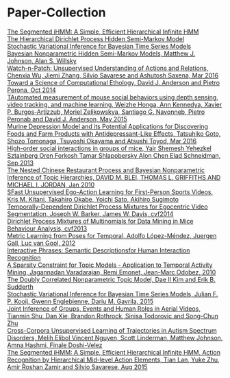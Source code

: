 # Paper-Collection
<a href="https://arxiv.org/pdf/1602.06349.pdf">The Segmented iHMM: A Simple, Efficient Hierarchical Infinite HMM</a><br />
<a href="http://www.mit.edu/~mattjj/papers/uai2010.pdf">The Hierarchical Dirichlet Process Hidden Semi-Markov Model</a><br />
<a href="http://www.jmlr.org/proceedings/papers/v32/johnson14.pdf">Stochastic Variational Inference for Bayesian Time Series Models</a><br />
<a href="http://www.jmlr.org/papers/volume14/johnson13a/johnson13a.pdf">Bayesian Nonparametric Hidden Semi-Markov Models, Matthew J. Johnson, Alan S. Willsky</a><br />
<a href="http://watchnpatch.cs.cornell.edu/paper/watchnpatch_cvpr15.pdf">Watch-n-Patch: Unsupervised Understanding of Actions and Relations, Chenxia Wu, Jiemi Zhang, Silvio Savarese and Ashutosh Saxena, Mar 2016</a><br />
<a href="http://www.cell.com/neuron/pdf/S0896-6273(14)00793-4.pdf">Toward a Science of Computational Ethology, David J. Anderson and Pietro Perona, Oct 2014</a><br />
<a href="http://www.pnas.org/content/112/38/E5351.full.pdf">TAutomated measurement of mouse social behaviors using depth sensing, video tracking, and machine learning, Weizhe Honga, Ann Kennedya, Xavier P. Burgos-Artizzub, Moriel Zelikowskya, Santiago G. Navonneb, Pietro Peronab and David J. Anderson, May 2015</a><br />
<a href="http://www.ncbi.nlm.nih.gov/pmc/articles/PMC4771721/pdf/fnins-10-00072.pdf">Murine Depression Model and its Potential Applications for Discovering Foods and Farm Products with Antidepressant-Like Effects, Tatsuhiko Goto, Shozo Tomonaga, Tsuyoshi Okayama and Atsushi Toyod, Mar 2016</a><br />
<a href="https://elifesciences.org/content/2/e00759#api_box">High-order social interactions in groups of mice, Yair Shemesh Yehezkel Sztainberg Oren Forkosh Tamar Shlapobersky Alon Chen Elad Schneidman, Sep 2013</a><br />
<a href="https://cocosci.berkeley.edu/tom/papers/ncrp.pdf">The Nested Chinese Restaurant Process and Bayesian Nonparametric Inference of Topic Hierarchies, DAVID M. BLEI, THOMAS L. GRIFFITHS AND MICHAEL I. JORDAN, Jan 2010</a><br />
<a href="http://www.cs.cmu.edu/~kkitani/pdf/KOSS-CVPR11.pdf">SFast Unsupervised Ego-Action Learning for First-Person Sports Videos, Kris M. Kitani, Takahiro Okabe, Yoichi Sato, Akihiro Sugimoto</a><br />
<a href="http://www.cv-foundation.org/openaccess/content_cvpr_workshops_2014/W16/papers/Barker_Temporally-Dependent_Dirichlet_Process_2014_CVPR_paper.pdf">Temporally-Dependent Dirichlet Process Mixtures for Egocentric Video Segmentation, Joseph W. Barker, James W. Davis, cvf2014</a><br />
<a href="http://www.cv-foundation.org/openaccess/content_iccv_workshops_2013/W06/papers/Zanotto_Dirichlet_Process_Mixtures_2013_ICCV_paper.pdf">Dirichlet Process Mixtures of Multinomials for Data Mining in Mice Behaviour Analysis, cvf2013</a><br />
<a href="http://www.iai.uni-bonn.de/~gall/download/jgall_learnmetricpose_bmvc12.pdf">Metric Learning from Poses for Temporal, Adolfo López-Méndez, Juergen Gall, Luc van Gool, 2012</a><br />
<a href="http://ieeexplore.ieee.org/xpl/login.jsp?tp=&arnumber=6739171&url=http%3A%2F%2Fieeexplore.ieee.org%2Fiel7%2F34%2F4359286%2F06739171.pdf%3Farnumber%3D6739171">Interactive Phrases: Semantic Descriptionsfor Human Interaction Recognition</a><br />
<a href="http://www.vanaheim-project.eu/assets/VaradarajanEmonetOdobez-NIPS-2010.pdf">A Sparsity Constraint for Topic Models - Application to Temporal Activity Mining, Jagannadan Varadarajan, Remi Emonet, Jean-Marc Odobez, 2010</a><br />
<a href="http://cs.brown.edu/~daeil/docs/dcnt_2011.pdf">The Doubly Correlated Nonparametric Topic Model, Dae Il Kim and Erik B. Sudderth</a><br />
<a href="http://www.nccv2015.nl/papers/nccv2015_p30.pdf">Stochastic Variational Inference for Bayesian Time Series Models, Julian F. P. Kooij, Gwenn Englebienne, Dariu M. Gavrila, 2015</a><br />
<a href="http://www.cv-foundation.org/openaccess/content_cvpr_2015/papers/Shu_Joint_Inference_of_2015_CVPR_paper.pdf">Joint Inference of Groups, Events and Human Roles in Aerial Videos, Tianmin Shu, Dan Xie, Brandon Rothrock, Sinisa Todorovic and Song-Chun Zhu</a><br />
<a href="http://people.csail.mit.edu/mattjj/papers/JMLR-15-431-2.pdf">Cross-Corpora Unsupervised Learning of Trajectories in Autism Spectrum Disorders, Melih Elibol Vincent Nguyen, Scott Linderman, Matthew Johnson, Amna Hashmi, Finale Doshi-Velez</a><br />
<a href="https://arxiv.org/pdf/1508.07654.pdf">The Segmented iHMM: A Simple, Efficient Hierarchical Infinite HMM, Action Recognition by Hierarchical Mid-level Action Elements, Tian Lan, Yuke Zhu, Amir Roshan Zamir and Silvio Savarese, Aug 2015</a><br />